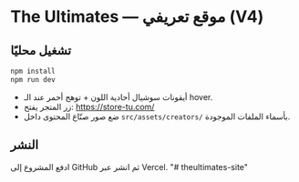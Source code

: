 # The Ultimates — موقع تعريفي (V4)

## تشغيل محليًا
```bash
npm install
npm run dev
```
- أيقونات سوشيال أحادية اللون + توهج أحمر عند الـ hover.
- زر المتجر يفتح: https://store-tu.com/
- ضع صور صنّاع المحتوى داخل `src/assets/creators/` بأسماء الملفات الموجودة.

## النشر
ادفع المشروع إلى GitHub ثم انشر عبر Vercel.
"# theultimates-site" 
